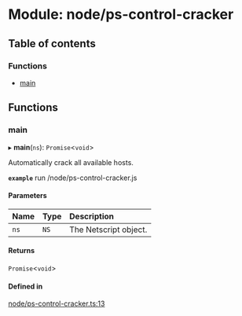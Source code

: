 # Module: node/ps-control-cracker

## Table of contents

### Functions

- [main](../wiki/node.ps-control-cracker#main)

## Functions

### main

▸ **main**(`ns`): `Promise`<`void`\>

Automatically crack all available hosts.

**`example`**
run /node/ps-control-cracker.js

#### Parameters

| Name | Type | Description |
| :------ | :------ | :------ |
| `ns` | `NS` | The Netscript object. |

#### Returns

`Promise`<`void`\>

#### Defined in

[node/ps-control-cracker.ts:13](https://github.com/vladzaharia/bitburner/blob/468eb83/src/node/ps-control-cracker.ts#L13)
